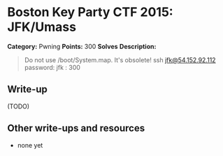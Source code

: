 # Boston Key Party CTF 2015: JFK/Umass

**Category:** Pwning
**Points:** 300
**Solves** 
**Description:**

> Do not use /boot/System.map. It's obsolete! ssh jfk@54.152.92.112 password: jfk : 300

## Write-up

(TODO)

## Other write-ups and resources

* none yet